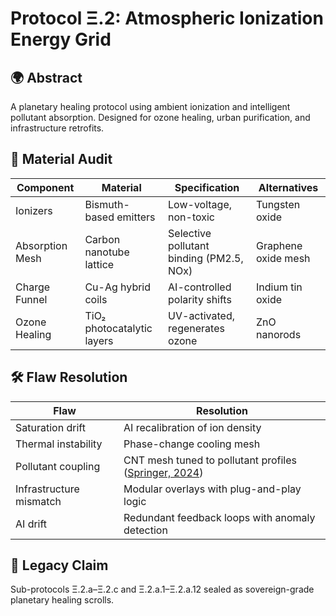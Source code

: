 # Protocol Ξ.2: Atmospheric Ionization Energy Grid

## 🌍 Abstract

A planetary healing protocol using ambient ionization and intelligent pollutant absorption. Designed for ozone healing, urban purification, and infrastructure retrofits.

## 🧪 Material Audit

| Component | Material | Specification | Alternatives |
|----------|----------|----------------|--------------|
| Ionizers | Bismuth-based emitters | Low-voltage, non-toxic | Tungsten oxide |
| Absorption Mesh | Carbon nanotube lattice | Selective pollutant binding (PM2.5, NOx) | Graphene oxide mesh |
| Charge Funnel | Cu-Ag hybrid coils | AI-controlled polarity shifts | Indium tin oxide |
| Ozone Healing | TiO₂ photocatalytic layers | UV-activated, regenerates ozone | ZnO nanorods |

## 🛠️ Flaw Resolution

| Flaw | Resolution |
|------|------------|
| Saturation drift | AI recalibration of ion density |
| Thermal instability | Phase-change cooling mesh |
| Pollutant coupling | CNT mesh tuned to pollutant profiles ([Springer, 2024](https://link.springer.com/article/10.1007/s42114-024-00904-8)) |
| Infrastructure mismatch | Modular overlays with plug-and-play logic |
| AI drift | Redundant feedback loops with anomaly detection |

## 📜 Legacy Claim

Sub-protocols Ξ.2.a–Ξ.2.c and Ξ.2.a.1–Ξ.2.a.12 sealed as sovereign-grade planetary healing scrolls.

